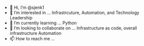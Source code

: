 - 👋 Hi, I’m @sjenk1
- 👀 I’m interested in ... Infrastrcuture, Automation, and Technology Leadership
- 🌱 I’m currently learning ... Python
- 💞️ I’m looking to collaborate on ... Infrastructure as code, overall infrastructure Automation
- 📫 How to reach me ...

<!---
sjenk1/sjenk1 is a ✨ special ✨ repository because its `README.md` (this file) appears on your GitHub profile.
You can click the Preview link to take a look at your changes.
--->
